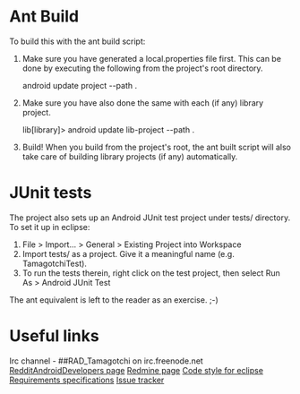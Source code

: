 # Ant Build
To build this with the ant build script:

1. Make sure you have generated a local.properties file first. This can be done by executing the following from the project's root directory.

    android update project --path .


2. Make sure you have also done the same with each (if any) library project.

    lib\[library]> android update lib-project --path .

3. Build! When you build from the project's root, the ant built script will also take care of building library projects (if any) automatically.

# JUnit tests
The project also sets up an Android JUnit test project under tests/ directory.
To set it up in eclipse:

1. File > Import... > General > Existing Project into Workspace
2. Import tests/ as a project. Give it a meaningful name (e.g. TamagotchiTest).
3. To run the tests therein, right click on the test project, then select
    Run As > Android JUnit Test

The ant equivalent is left to the reader as an exercise. ;-)

# Useful links
Irc channel - ##RAD_Tamagotchi on irc.freenode.net
[RedditAndroidDevelopers page](http://www.redditandroiddevelopers.com)
[Redmine page](http://rad.lc8n.com/projects/tamagotchi)
[Code style for eclipse](http://rad.lc8n.com/boards/5/topics/36)
[Requirements specifications](https://docs.google.com/document/d/1sLDQkcoDs5xYPKr-luaSfaY2cG0M-Nm8a_jZ80wK-d0/edit)
[Issue tracker](http://rad.lc8n.com/projects/tamagotchi/issues)